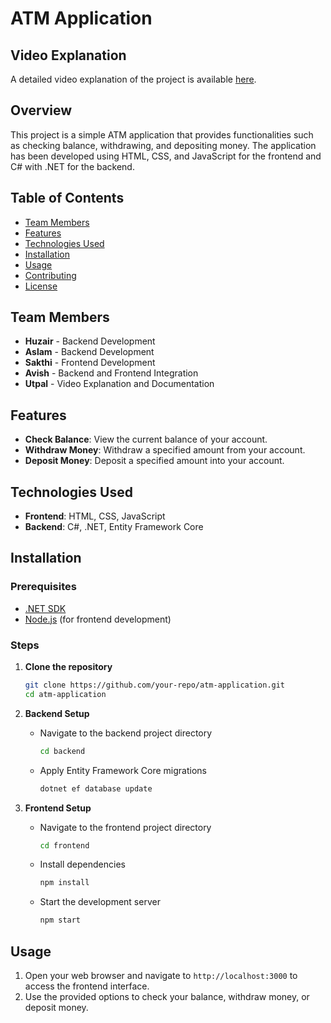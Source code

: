 # ATM Application

## Video Explanation

A detailed video explanation of the project is available [here](link-to-video).

## Overview

This project is a simple ATM application that provides functionalities such as checking balance, withdrawing, and depositing money. The application has been developed using HTML, CSS, and JavaScript for the frontend and C# with .NET for the backend.

## Table of Contents

- [Team Members](#team-members)
- [Features](#features)
- [Technologies Used](#technologies-used)
- [Installation](#installation)
- [Usage](#usage)
- [Contributing](#contributing)
- [License](#license)

## Team Members

- **Huzair** - Backend Development
- **Aslam** - Backend Development
- **Sakthi** - Frontend Development
- **Avish** - Backend and Frontend Integration
- **Utpal** - Video Explanation and Documentation

## Features

- **Check Balance**: View the current balance of your account.
- **Withdraw Money**: Withdraw a specified amount from your account.
- **Deposit Money**: Deposit a specified amount into your account.

## Technologies Used

- **Frontend**: HTML, CSS, JavaScript
- **Backend**: C#, .NET, Entity Framework Core

## Installation

### Prerequisites

- [.NET SDK](https://dotnet.microsoft.com/download)
- [Node.js](https://nodejs.org/) (for frontend development)

### Steps

1. **Clone the repository**

    ```sh
    git clone https://github.com/your-repo/atm-application.git
    cd atm-application
    ```

2. **Backend Setup**

    - Navigate to the backend project directory

        ```sh
        cd backend
        ```

    - Apply Entity Framework Core migrations

        ```sh
        dotnet ef database update
        ```

3. **Frontend Setup**

    - Navigate to the frontend project directory

        ```sh
        cd frontend
        ```

    - Install dependencies

        ```sh
        npm install
        ```

    - Start the development server

        ```sh
        npm start
        ```

## Usage

1. Open your web browser and navigate to `http://localhost:3000` to access the frontend interface.
2. Use the provided options to check your balance, withdraw money, or deposit money.

